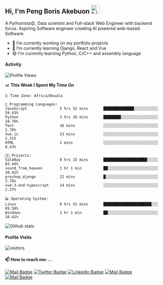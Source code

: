  ## Hi, I'm Peng Boris Akebuon <img src="https://user-images.githubusercontent.com/1303154/88677602-1635ba80-d120-11ea-84d8-d263ba5fc3c0.gif" width="28px" alt="hi">

 A Pythonista😍, Data scientist and Full-stack Web Engineer with backend focus. Aspiring Software engineer creating AI powered web-based Software.
- 🔭 I’m currently working on my portfolio projects
- 🌱 I’m currently learning Django, React and Vue
- 😄 I’m currently learning Python, C/C++ and assembly language

#### Activity
<!--START_SECTION:waka-->
![Profile Views](http://img.shields.io/badge/Profile%20Views-6-blue)

📊 **This Week I Spent My Time On** 

```text
⌚︎ Time Zone: Africa/Douala

💬 Programming Languages: 
JavaScript               5 hrs 52 mins       ██████████████░░░░░░░░░░░   59.43% 
Python                   3 hrs 26 mins       ████████░░░░░░░░░░░░░░░░░   34.76% 
Text                     16 mins             ░░░░░░░░░░░░░░░░░░░░░░░░░   2.78% 
Vue.js                   13 mins             ░░░░░░░░░░░░░░░░░░░░░░░░░   2.31% 
HTML                     2 mins              ░░░░░░░░░░░░░░░░░░░░░░░░░   0.43%

🐱‍💻 Projects: 
SaleBay                  8 hrs 15 mins       ████████████████████░░░░░   83.44% 
sound_from_heaven        1 hr 1 min          ██░░░░░░░░░░░░░░░░░░░░░░░   10.42% 
proshop_django           22 mins             █░░░░░░░░░░░░░░░░░░░░░░░░   3.78% 
vue-3-and-typescript     14 mins             ░░░░░░░░░░░░░░░░░░░░░░░░░   2.37%

💻 Operating System: 
Linux                    8 hrs 51 mins       ██████████████████████░░░   89.58% 
Windows                  1 hr 1 min          ██░░░░░░░░░░░░░░░░░░░░░░░   10.42%

```


<!--END_SECTION:waka-->


![Github stats](https://github-readme-stats.vercel.app/api?username=itzomen&theme=vue&show_icons=true&count_private=true)
 
 #### Profile Visits 

![visitors](https://visitor-badge.glitch.me/badge?page_id=itzomen)

#### 📫 How to reach me: ...

[![Mail Badge](https://img.shields.io/badge/-itzomen-c0392b?style=flat&labelColor=c0392b&logo=gmail&logoColor=white)](mailto:peng.akebuon2468@gmail.com)
[![Twitter Badge](https://img.shields.io/badge/-@itz_omen-1ca0f1?style=flat&labelColor=1ca0f1&logo=twitter&logoColor=white&link=https://twitter.com/itz_omen)](https://twitter.com/itz_omen/) [![Linkedin Badge](https://img.shields.io/badge/-Peng_Boris_Akebuon-0e76a8?style=flat&labelColor=0e76a8&logo=linkedin&logoColor=white)](https://www.linkedin.com/in/peng-boris-akebuon-0b8ba0195/)
 [![Mail Badge](https://img.shields.io/badge/-Academy_Omen-e74c3c?style=flat&labelColor=e74c3c&logo=youtube&logoColor=white)](https://www.youtube.com/channel/UCknaAfNfqKQDQFnqP2zMA6A)  [![Mail Badge](https://img.shields.io/badge/-@itz_an_omen-405DE6?style=flat&labelColor=5851DB&logo=instagram&logoColor=white)](https://instagram.com/itz_an_omen)
